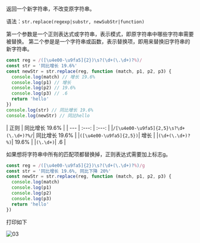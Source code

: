返回一个新字符串，不改变原字符串。

语法：`str.replace(regexp|substr, newSubStr|function)`

第一个参数是一个正则表达式或字符串，表示模式，即原字符串中哪些字符串需要被替换。
第二个参是是一个字符串或函数，表示替换项，即用来替换旧字符串的新字符串。

```js
const reg = /([\u4e00-\u9fa5]{2})\s?(\d+(\.\d+)?%)/
const str = '同比增长 19.6%'
const newStr = str.replace(reg, function (match, p1, p2, p3) {
  console.log(match) // 增长 19.6%
  console.log(p1) // 增长
  console.log(p2) // 19.6%
  console.log(p3) // .6
  return 'hello'
})
console.log(str) // 同比增长 19.6%
console.log(newStr) // 同比hello
```

| 正则 | 同比增长 19.6% |
| --- | :---: | :---: |
|`/[\u4e00-\u9fa5]{2,5}\s?\d+(\.\d+)?%/`| 同比增长 19.6% |
|`([\u4e00-\u9fa5]{2,5})`| 增长 |
|`(\d+(\.\d+)?%)`| 19.6% |
|`(\.\d+)`| .6 |

如果想将字符串中所有的匹配项都替换掉，正则表达式需要加上标志g。

```js
const reg = /([\u4e00-\u9fa5]{2})\s?(\d+(\.\d+)?%)/g
const str = '同比增长 19.6%, 同比下降 20%'
const newStr = str.replace(reg, function (match, p1, p2, p3) {
  console.log(match)
  console.log(p1)
  console.log(p2)
  console.log(p3)
  return 'hello'
})
```

打印如下

![03](http://image.newarea.site/20230804/03.png)
